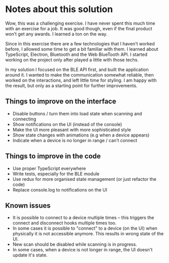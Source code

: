 # Notes about this solution

Wow, this was a challenging exercise. I have never spent this much time
with an exercise for a job. It was good though, even if the final product
won’t get any awards. I learned a ton on the way.

Since in this exercise there are a few technologies that I haven't worked
before, I allowed some time to get a bit familiar with them. I learned
about TypeScript, Electron, Bluetooth and the Web BlueTooth API. I started
working on the project only after played a little with those techs.

In my solution I focused on the BLE API first, and built the application
around it. I wanted to make the communication somewhat reliable, then worked
on the interactions, and left little time for styling. I am happy
with the result, but only as a starting point for further improvements.

## Things to improve on the interface

*   Disable buttons / turn them into load state when scanning and connecting
*   Show notifications on the UI (instead of the console)
*   Make the UI more pleasant with more sophisticated style
*   Show state changes with animations (e.g when a device appears)
*   Indicate when a device is no longer in range / can’t connect

## Things to improve in the code

*   Use proper TypeScript everywhere
*   Write tests, especially for the BLE module
*   Use redux for more organised state management (or just refactor the code)
*   Replace console.log to notifications on the UI

## Known issues

*   It is possible to connect to a device multiple times – this triggers
    the connect and disconnect hooks multiple times too.
*   In some cases it is possible to "connect" to a device (on the UI) when
    physically it is not accessible anymore. This results in wrong state of
    the UI.
*   New scan should be disabled while scanning is in progress.
*   In some cases, when a device is not longer in range, the UI doesn't
    update it's state.
